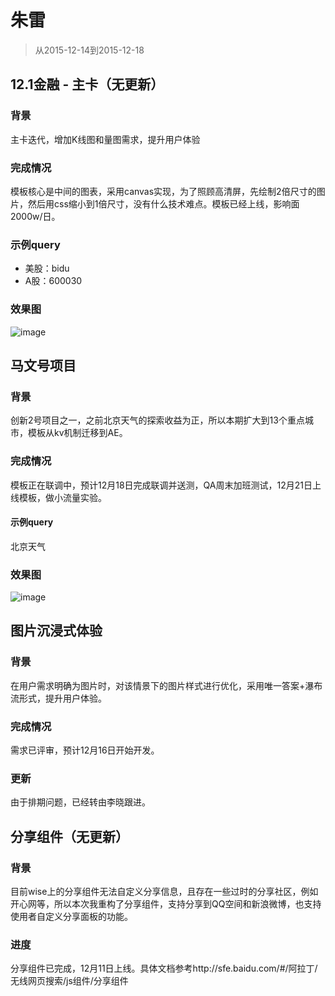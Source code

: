 # 朱雷

> 从2015-12-14到2015-12-18

## 12.1金融 - 主卡（无更新）

### 背景

主卡迭代，增加K线图和量图需求，提升用户体验

### 完成情况

模板核心是中间的图表，采用canvas实现，为了照顾高清屏，先绘制2倍尺寸的图片，然后用css缩小到1倍尺寸，没有什么技术难点。模板已经上线，影响面2000w/日。

### 示例query

* 美股：bidu
* A股：600030

### 效果图

![image](http://gitlab.baidu.com/psfe/psdoc/uploads/bddbc8f044bc298d92d300449e298fd7/image.png)

## 马文号项目 

### 背景

创新2号项目之一，之前北京天气的探索收益为正，所以本期扩大到13个重点城市，模板从kv机制迁移到AE。

### 完成情况

模板正在联调中，预计12月18日完成联调并送测，QA周末加班测试，12月21日上线模板，做小流量实验。

#### 示例query

北京天气

### 效果图

![image](http://gitlab.baidu.com/psfe/psdoc/uploads/60e3de87b780379c6eb54668c163cd12/image.png)

## 图片沉浸式体验

### 背景

在用户需求明确为图片时，对该情景下的图片样式进行优化，采用唯一答案+瀑布流形式，提升用户体验。

### 完成情况

需求已评审，预计12月16日开始开发。

### 更新

由于排期问题，已经转由李晓跟进。

## 分享组件（无更新）

### 背景

目前wise上的分享组件无法自定义分享信息，且存在一些过时的分享社区，例如开心网等，所以本次我重构了分享组件，支持分享到QQ空间和新浪微博，也支持使用者自定义分享面板的功能。

### 进度

分享组件已完成，12月11日上线。具体文档参考http://sfe.baidu.com/#/阿拉丁/无线网页搜索/js组件/分享组件
